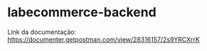# labecommerce-backend

Link da documentação:
https://documenter.getpostman.com/view/28316157/2s9YRCXrrK
